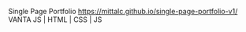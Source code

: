 Single Page Portfolio
https://mittalc.github.io/single-page-portfolio-v1/
VANTA JS | HTML | CSS | JS
